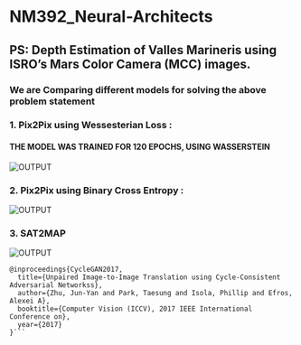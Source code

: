 # NM392_Neural-Architects
## PS: Depth Estimation of Valles Marineris using ISRO’s Mars Color Camera (MCC) images.
### We are Comparing different models for solving the above problem statement
### 1. Pix2Pix using Wessesterian Loss :
#### THE MODEL WAS TRAINED FOR 120 EPOCHS, USING WASSERSTEIN
![OUTPUT](https://github.com/AkashKhamkar/NM392_Neural-Architects/blob/master/Images/Pix2pix%20Wloss.png)
### 2. Pix2Pix using Binary Cross Entropy :
![OUTPUT](https://github.com/AkashKhamkar/NM392_Neural-Architects/blob/master/Images/Pix2pixBCE.PNG)
### 3. SAT2MAP 
![OUTPUT](https://github.com/AkashKhamkar/NM392_Neural-Architects/blob/master/Images/Sat2map.png)


```
@inproceedings{CycleGAN2017,
  title={Unpaired Image-to-Image Translation using Cycle-Consistent Adversarial Networkss},
  author={Zhu, Jun-Yan and Park, Taesung and Isola, Phillip and Efros, Alexei A},
  booktitle={Computer Vision (ICCV), 2017 IEEE International Conference on},
  year={2017}
}```
